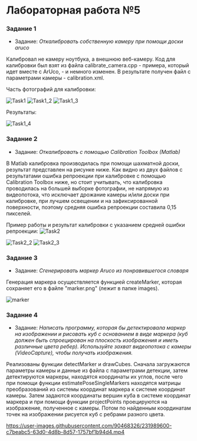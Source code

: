 # Лабораторная работа №5


### Задание 1

- Задание: *Откалибровать собственную камеру при помощи доски aruco*

Калибровал не камеру ноутбука, а внешнюю веб-камеру. Код для калибровки был взят из файла calibrate_camera.cpp - примера, который идет вместе с ArUco, - и немного изменен. В результате получен файл с параметрами камеры - calibration.xml.

Часть фотографий для калибровки:

![Task1](https://user-images.githubusercontent.com/90468326/231988563-92dcd884-e73d-48e2-b2d4-484ad0efa75c.png)
![Task1_2](https://user-images.githubusercontent.com/90468326/231988604-620e1d95-7fe6-4802-830c-fea08b56045e.png)
![Task1_3](https://user-images.githubusercontent.com/90468326/231988690-ea2581ce-7e4a-4e3d-b498-a22078ca05e3.png)

Результаты:

![Task1_4](https://user-images.githubusercontent.com/90468326/231988917-952b3891-3298-4196-8c3a-c44e8aad8e0a.png)


### Задание 2

- Задание: *Откалибровать с помощью Calibration Toolbox (Matlab)*

В Matlab калибровка производилась при помощи шахматной доски, результат представлен на рисунке ниже. Как видно из двух файлов с результатами ошибка репроекции при калибровке с помощью Calibration Toolbox ниже, но стоит учитывать, что калибровка проводилась на большей выборке фотографии, не напрямую из видеопотока, что исключает дрожание камеры и/или доски при калибровке, при лучшем освещении и на зафиксированной поверхности, поэтому средняя ошибка репроекции составила 0,15 пикселей.

Пример работы и результат калибровки с указанием средней ошибки репроекции:
![Task2](https://user-images.githubusercontent.com/90468326/231988949-94702822-aaa5-4ce1-931f-0e62ade2370a.png)

![Task2_2](https://user-images.githubusercontent.com/90468326/231988984-e3440f0b-c2dd-4359-b982-2122d4c03085.png)
![Task2_3](https://user-images.githubusercontent.com/90468326/231988998-b9beab87-ca14-458f-8bb3-ca7261f127ca.png)




### Задание 3

- Задание: *Сгенерировать маркер Aruco из понравившегося словаря*

Генерация маркера осуществляется функцией createMarker, которая сохраняет его в файле "marker.png" (лежит в папке images).

![marker](https://user-images.githubusercontent.com/90468326/231989043-680b5161-b0df-41ea-a2c6-8d00ea59748b.png)



### Задание 4

- Задание: *Написать программу, которая бы детектировала маркер на изображении и рисовать куб с основанием в виде маркера (куб должен быть спроецирован на плоскость изображения и иметь различные цвета ребер). Используйте захват видеопотока с камеры (VideoCapture), чтобы получать изображения.*

Реализованы функции detectMarker и drawCubes. Сначала загружаются параметры камеры и данные из файла с параметрами детекции, затем детектируются маркеры, находятся координаты их углов, после чего при помощи функции estimatePoseSingleMarkers находятся матрицы преобразований из системы координат маркера к системе координат камеры. Затем задаются координаты вершин куба в системе координат маркера и при помощи функции projectPoints проецируются на изображение, полученное с камеры. Потом по найденным координатам точек на изображении рисуется куб с ребрами разного цвета.



https://user-images.githubusercontent.com/90468326/231989600-c7beabc5-63d0-4d8b-8d57-1757bf1b94d4.mp4

